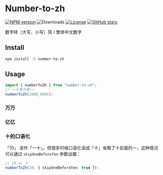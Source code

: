 # Number-to-zh

[![NPM version](https://img.shields.io/npm/v/number-to-zh)](https://www.npmjs.com/package/number-to-zh)
![Downloads](https://img.shields.io/npm/dw/number-to-zh)
[![License](https://img.shields.io/npm/l/number-zh)](https://github.com/condorheroblog/number-zh/blob/main/LICENSE)
[![GitHub stars](https://img.shields.io/github/stars/condorheroblog/number-zh)](https://github.com/condorheroblog/number-zh/blob/main/packages/number-to-zh)

数字转（大写，小写）简 / 繁体中文数字

## Install

```bash
npm install -D number-to-zh
```

## Usage

```ts
import { numberToZh } from "number-to-zh";
// 一千零万零一
numberToZh(1000_0001);
```

### 万万

### 亿亿



### 十的口语化

「10」 读作「一十」，但很多时候口语化读成「十」省略了十前面的一，这种情况可以通过 `skipOneBeforeTen` 参数设置：

```ts
// 10 => 十
numberToZh(10, { skipOneBeforeTen: true });
```



